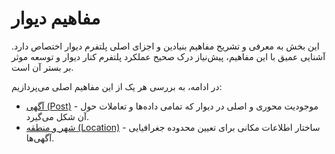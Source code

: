 # مفاهیم دیوار

این بخش به معرفی و تشریح مفاهیم بنیادین و اجزای اصلی پلتفرم دیوار اختصاص دارد. آشنایی عمیق با این مفاهیم، پیش‌نیاز درک صحیح عملکرد پلتفرم کنار دیوار و توسعه موثر بر بستر آن است.

در ادامه، به بررسی هر یک از این مفاهیم اصلی می‌پردازیم:

- [آگهی (Post)](./post.md) - موجودیت محوری و اصلی در دیوار که تمامی داده‌ها و تعاملات حول آن شکل می‌گیرد.
- [شهر و منطقه (Location)](./location.md) - ساختار اطلاعات مکانی برای تعیین محدوده جغرافیایی آگهی‌ها.

